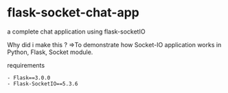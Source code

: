 # flask-socket-chat-app
a complete chat application using flask-socketIO

Why did i make this ? 
=>To demonstrate how Socket-IO application works in Python, Flask, Socket module. 

requirements 

```
- Flask==3.0.0
- Flask-SocketIO==5.3.6
```